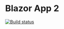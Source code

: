 # Blazor App 2

[![Build status](https://ci.appveyor.com/api/projects/status/gqd26wok9dgo7dv1/branch/master?svg=true)](https://ci.appveyor.com/project/arkoc/blazorapp2/branch/master)
